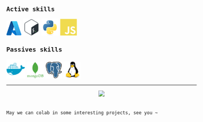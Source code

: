 ### <tt>Active skills</tt>

<section>
  <div>
     <img src="https://github.com/devicons/devicon/blob/master/icons/azure/azure-original.svg" title="Azure" **alt="Azure icon" width="40" height="40"/>
      <img src="https://github.com/devicons/devicon/blob/master/icons/bash/bash-original.svg" title="Bash Scripting" **alt="Bash icon" width="45" height="45"/>
        <img src="https://github.com/devicons/devicon/blob/master/icons/python/python-original.svg" title="Python oriented to Data Science" **alt="Python programming language" width="45" height="45x"/>
      <img src="https://github.com/devicons/devicon/blob/master/icons/javascript/javascript-plain.svg" **alt="JavaScript" title="Web Development language" width="45" height="45"/>
  
  </div>
</section>

### <tt>Passives skills</tt>

<section>
  <div>
     <img src="https://github.com/devicons/devicon/blob/master/icons/docker/docker-plain.svg" title="Docker" **alt="Docker icon" width="50" height="50"/>
        <img src="https://github.com/devicons/devicon/blob/master/icons/mongodb/mongodb-plain-wordmark.svg" title="Mongo DB" **alt="Mongo DB, non relational DB" width="45" height="45x"/>
      <img src="https://github.com/devicons/devicon/blob/master/icons/postgresql/postgresql-original.svg" title="PostgreSQL" **alt="Relational database" width="45" height="45x"/>
    <img src="https://github.com/devicons/devicon/blob/master/icons/linux/linux-original.svg" title="GNU Linux" **alt="Linux OS" width="45" height="45x"/>
  </div>
</section>

---

<!--<a href="http://www.github.com/StanDoge"><img src="https://activity-graph.herokuapp.com/graph?username=StanDoge&bg_color=1c1917&color=ffffff&line=0891b2&point=ffffff&area_color=1c1917&area=true&hide_border=true&custom_title=GitHub%20Commits%20Graph" alt="GitHub Commits Graph" /></a>-->

<div>
  <div id="badge" align="center">
<!--     <img src="https://i.imgur.com/VOq3qUI.gif" width="300"/>  -->
    <img src="https://i.imgur.com/V4a4ehh.jpg" />
    <!-- <img src="https://i.imgur.com/Zzmm8bm.gif" alt="Japanese dog gif" width="300">-->
  </div>
  <br>
<!--   <div id="badges" align="center">
    <a  href="https://www.linkedin.com/in/stanley-melgar-774662231/" target="_blank">
    <img src="https://img.shields.io/badge/LinkedIn-blue?style=for-the-badge&logo=linkedin&logoColor=white" alt="LinkedIn Badge"/>
    </a>
  </div> -->
</div>  

<!-- <div align="center">
  <img height="50%" width="auto" src ="https://github-readme-stats.vercel.app/api?username=standoge&show_icons=true&count_private=true&theme=tokyonight&hide_border=true&hide=issues,contribs&bg_color=00000000">
  <img height="50%" width="auto" src ="https://github-readme-stats.vercel.app/api/top-langs/?username=standoge&layout=compact&hide_border=true&theme=tokyonight&bg_color=00000000&langs_count=6&hide=jupyter%20notebook,tex,css,php&exclude_repo=Pacman-AI">
  <img src ="https://github-readme-streak-stats.herokuapp.com?user=standoge&theme=darcula&hide_border=true&background=FFFFFF00">
  <br>
  <br>
</div> -->

<footer>
  <div id="finalMessage">
  
  ```
  May we can colab in some interesting projects, see you ~ 
  ```
 
  </div>
</footer>
